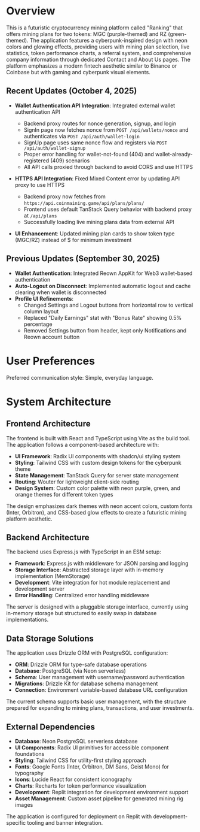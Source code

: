 # Overview

This is a futuristic cryptocurrency mining platform called "Ranking" that offers mining plans for two tokens: MGC (purple-themed) and RZ (green-themed). The application features a cyberpunk-inspired design with neon colors and glowing effects, providing users with mining plan selection, live statistics, token performance charts, a referral system, and comprehensive company information through dedicated Contact and About Us pages. The platform emphasizes a modern fintech aesthetic similar to Binance or Coinbase but with gaming and cyberpunk visual elements.

## Recent Updates (October 4, 2025)
- **Wallet Authentication API Integration**: Integrated external wallet authentication API
  - Backend proxy routes for nonce generation, signup, and login
  - SignIn page now fetches nonce from `POST /api/wallets/nonce` and authenticates via `POST /api/auth/wallet-login`
  - SignUp page uses same nonce flow and registers via `POST /api/auth/wallet-signup`
  - Proper error handling for wallet-not-found (404) and wallet-already-registered (409) scenarios
  - All API calls proxied through backend to avoid CORS and use HTTPS
  
- **HTTPS API Integration**: Fixed Mixed Content error by updating API proxy to use HTTPS
  - Backend proxy now fetches from `https://api.coinmaining.game/api/plans/plans/`
  - Frontend uses default TanStack Query behavior with backend proxy at `/api/plans`
  - Successfully loading live mining plans data from external API
  
- **UI Enhancement**: Updated mining plan cards to show token type (MGC/RZ) instead of $ for minimum investment

## Previous Updates (September 30, 2025)
- **Wallet Authentication**: Integrated Reown AppKit for Web3 wallet-based authentication
- **Auto-Logout on Disconnect**: Implemented automatic logout and cache clearing when wallet is disconnected
- **Profile UI Refinements**: 
  - Changed Settings and Logout buttons from horizontal row to vertical column layout
  - Replaced "Daily Earnings" stat with "Bonus Rate" showing 0.5% percentage
  - Removed Settings button from header, kept only Notifications and Reown account button

# User Preferences

Preferred communication style: Simple, everyday language.

# System Architecture

## Frontend Architecture
The frontend is built with React and TypeScript using Vite as the build tool. The application follows a component-based architecture with:

- **UI Framework**: Radix UI components with shadcn/ui styling system
- **Styling**: Tailwind CSS with custom design tokens for the cyberpunk theme
- **State Management**: TanStack Query for server state management
- **Routing**: Wouter for lightweight client-side routing
- **Design System**: Custom color palette with neon purple, green, and orange themes for different token types

The design emphasizes dark themes with neon accent colors, custom fonts (Inter, Orbitron), and CSS-based glow effects to create a futuristic mining platform aesthetic.

## Backend Architecture
The backend uses Express.js with TypeScript in an ESM setup:

- **Framework**: Express.js with middleware for JSON parsing and logging
- **Storage Interface**: Abstracted storage layer with in-memory implementation (MemStorage)
- **Development**: Vite integration for hot module replacement and development server
- **Error Handling**: Centralized error handling middleware

The server is designed with a pluggable storage interface, currently using in-memory storage but structured to easily swap in database implementations.

## Data Storage Solutions
The application uses Drizzle ORM with PostgreSQL configuration:

- **ORM**: Drizzle ORM for type-safe database operations
- **Database**: PostgreSQL (via Neon serverless)
- **Schema**: User management with username/password authentication
- **Migrations**: Drizzle Kit for database schema management
- **Connection**: Environment variable-based database URL configuration

The current schema supports basic user management, with the structure prepared for expanding to mining plans, transactions, and user investments.

## External Dependencies

- **Database**: Neon PostgreSQL serverless database
- **UI Components**: Radix UI primitives for accessible component foundations
- **Styling**: Tailwind CSS for utility-first styling approach
- **Fonts**: Google Fonts (Inter, Orbitron, DM Sans, Geist Mono) for typography
- **Icons**: Lucide React for consistent iconography
- **Charts**: Recharts for token performance visualization
- **Development**: Replit integration for development environment support
- **Asset Management**: Custom asset pipeline for generated mining rig images

The application is configured for deployment on Replit with development-specific tooling and banner integration.